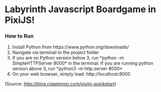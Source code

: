 # Labyrinth Javascript Boardgame in PixiJS!

<h3>How to Run</h3>
<ol>
  <li>Install Python from https://www.python.org/downloads/</li> 
  <li>Navigate via terminal to the project folder</li>
  <li>If you are on Python version below 3, run *python -m SimpleHTTPServer 8000* in the terminal. If you are running python version above 3, run *python3 -m http.server 8000*</li>
  <li>On your web browser, simply load: http://localhost:8000
</ol>

(Source: http://blog.cjgammon.com/pixijs-quickstart)
